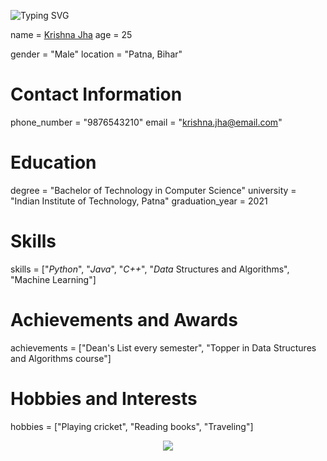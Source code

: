 ![Typing SVG](https://readme-typing-svg.herokuapp.com/?lines=🥀𝐖𝐄𝐋𝐂𝐎𝐌𝐄+𝐓𝐎+𝐌𝐘+𝐏𝐑𝐎𝐅𝐈𝐋𝐄🥀)

name = [Krishna Jha](https://telegram.me/YOUR_KRISHNA_UFF)
age = 25

gender = "Male"
location = "Patna, Bihar"

# Contact Information
phone_number = "9876543210"
email = "krishna.jha@email.com"

# Education
degree = "Bachelor of Technology in Computer Science"
university = "Indian Institute of Technology, Patna"
graduation_year = 2021

# Skills
skills = ["*Python*", "*Java*", "*C++*", "*Data* Structures and Algorithms", "Machine Learning"]

# Achievements and Awards
achievements = ["Dean's List every semester", "Topper in Data Structures and Algorithms course"]

# Hobbies and Interests
hobbies = ["Playing cricket", "Reading books", "Traveling"]

<p align="center">
  <a href="https://telegram.me/ab_krishna_uff"><img src="https://user-images.githubusercontent.com/77770753/117139498-f081c400-adc9-11eb-9aaf-f895a54ecc67.gif"></a>
